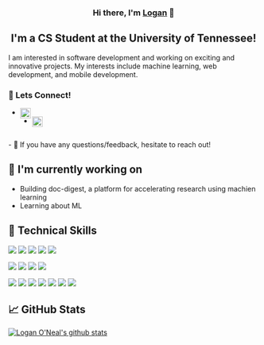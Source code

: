 <h3 align="center">
Hi there, I'm <a href="https://www.loganoneal.com/" target="_blank" rel="noreferrer">Logan</a> 👋
</h3>

<h2 align="center">
I'm a CS Student at the University of Tennessee!
</h2> 
I am interested in software development and working on exciting and innovative projects. My interests include machine learning, web development, and mobile development. 

### 🤝 Lets Connect!

- <a href="https://www.linkedin.com/in/loganoneal/"><img align="left" src="https://raw.githubusercontent.com/LoganOneal/LoganOneal/main/images/linkedin.svg" alt="Logan O'Neal | LinkedIn" width="21px"/></a>  
- <a href="https://instagram.com/loganofneal"><img align="left" src="https://raw.githubusercontent.com/LoganOneal/LoganOneal/main/images/instagram.svg" alt="Logan O'Neal | Instagram" width="21px"/></a>

</br>
- 💬 If you have any questions/feedback, hesitate to reach out!

## 🔭 I'm currently working on

- Building doc-digest, a platform for accelerating research using machien learning
- Learning about ML

## 💼 Technical Skills

![](https://img.shields.io/badge/Code-Python-informational?style=flat&logo=Python&color=003B57)
![](https://img.shields.io/badge/Code-React-informational?style=flat&logo=react&color=61DAFB)
![](https://img.shields.io/badge/Code-JavaScript-informational?style=flat&logo=JavaScript&color=F7DF1E)
![](https://img.shields.io/badge/Code-HTML5-informational?style=flat&logo=HTML5&color=E34F26)
![](https://img.shields.io/badge/Code-C++-informational?style=flat&logo=C++&color=red)

![](https://img.shields.io/badge/Style-Bootstrap-informational?style=flat&logo=Bootstrap&color=7952B3)
![](https://img.shields.io/badge/Style-CSS3-informational?style=flat&logo=CSS3&color=1572B6)
![](https://img.shields.io/badge/Style-styled--components-informational?style=flat&logo=styled-components&color=DB7093)
![](https://img.shields.io/badge/Style-Material--UI-informational?style=flat&logo=Material-UI&color=0081CB)

![](https://img.shields.io/badge/Tools-Figma-informational?style=flat&logo=Figma&color=F24E1E)
![](https://img.shields.io/badge/Tools-NPM-informational?style=flat&logo=NPM&color=CB3837)
![](https://img.shields.io/badge/Tools-Yarn-informational?style=flat&logo=Yarn&color=2C8EBB)
![](https://img.shields.io/badge/Tools-Postman-informational?style=flat&logo=Postman&color=FF6C37)
![](https://img.shields.io/badge/Tools-Heroku-informational?style=flat&logo=Heroku&color=430098)
![](https://img.shields.io/badge/Tools-Git-informational?style=flat&logo=Git&color=F05032)
![](https://img.shields.io/badge/Tools-GitHub-informational?style=flat&logo=GitHub&color=181717)

## 📈 GitHub Stats 

[![Logan O'Neal's github stats](https://github-readme-stats.vercel.app/api?username=loganoneal)](https://github.com/loganoneal)
